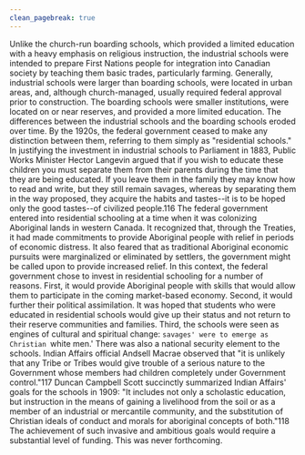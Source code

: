 ```yaml
---
clean_pagebreak: true
---
```


Unlike the church-run boarding schools, which provided a limited education with a heavy emphasis on religious instruction, the industrial schools were intended to prepare First Nations people for integration into Canadian society by teaching them basic trades, particularly farming. Generally, industrial schools were larger than boarding schools, were located in urban areas, and, although church-managed, usually required federal approval prior to construction. The boarding schools were smaller institutions, were located on or near reserves, and provided a more limited education. The differences between the industrial schools and the boarding schools eroded over time. By the 1920s, the federal government ceased to make any distinction between them, referring to them simply as "residential schools."
In justifying the investment in industrial schools to Parliament in 1883, Public Works Minister Hector Langevin argued that
if you wish to educate these children you must separate them from their parents during the time that they are being educated. If you leave them in the family they may know how to read and write, but they still remain savages, whereas by separating them in the way proposed, they acquire the habits and tastes--it is to be hoped only the good tastes--of civilized people.116
The federal government entered into residential schooling at a time when it was colonizing Aboriginal lands in western Canada. It recognized that, through the Treaties, it had made commitments to provide Aboriginal people with relief in periods of economic distress. It also feared that as traditional Aboriginal economic pursuits were marginalized or eliminated by settlers, the government might be called upon to provide increased relief. In this context, the federal government chose to invest in residential schooling for a number of reasons. First, it would provide Aboriginal people with skills that would allow them to participate in the coming market-based economy. Second, it would further their political assimilation. It was hoped that students who were educated in residential schools would give up their status and not return to their reserve communities and families. Third, the schools were seen as engines of cultural and spiritual change: `savages' were to emerge as Christian `white men.' There was also a national security element to the schools. Indian Affairs official Andsell Macrae observed that "it is unlikely that any Tribe or Tribes would give trouble of a serious nature to the Government whose members had children completely under Government control."117 Duncan Campbell Scott succinctly summarized Indian Affairs' goals for the schools in 1909: "It includes not only a scholastic education, but instruction in the means of gaining a livelihood from the soil or as a member of an industrial or mercantile community, and the substitution of Christian ideals of conduct and morals for aboriginal concepts of both."118 The achievement of such invasive and ambitious goals would require a substantial level of funding. This was never forthcoming.
